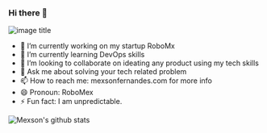 ### Hi there 👋

![image title](https://rushter.com/counter.svg)

- 🔭 I’m currently working on my startup RoboMx
- 🌱 I’m currently learning DevOps skills
- 👯 I’m looking to collaborate on ideating any product using my tech skills
- 💬 Ask me about solving your tech related problem
- 📫 How to reach me: mexsonfernandes.com for more info
- 😄 Pronoun: RoboMex
- ⚡ Fun fact: I am unpredictable.


![Mexson's github stats](https://github-readme-stats.vercel.app/api?username=mexsonfernandes&show_icons=true&theme=dark)
